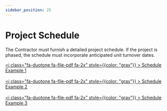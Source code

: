 ```yaml
---
sidebar_position: 25
---
```


# Project Schedule


The Contractor must furnish a detailed project schedule.  If the project is phased, the schedule must incorporate anticipated unit turnover dates.

<a href="/pdf/pnc/proj-sched-1.pdf" download><i class="fa-duotone fa-file-pdf fa-2x" style={{color: "gray"}} ></i>&nbsp;Schedule Example 1</a>
<br/>
<br/>
<a href="/pdf/pnc/proj-sched-2.pdf" download><i class="fa-duotone fa-file-pdf fa-2x" style={{color: "gray"}} ></i>&nbsp;Schedule Example 2</a>
<br/>
<br/>
<a href="/pdf/pnc/proj-sched-3.pdf" download><i class="fa-duotone fa-file-pdf fa-2x" style={{color: "gray"}} ></i>&nbsp;Schedule Example 3</a>

